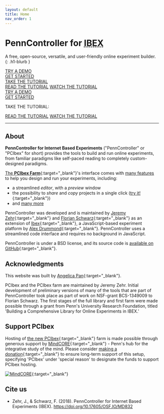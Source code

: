 ```yaml
---
layout: default
title: Home
nav_order: 1
---
```


# PennController for <abbr title="Internet Based Experiments">IBEX</abbr>

A free, open-source, versatile, and user-friendly online experiment builder.
{: .h1-blurb }

<div class="desktop-only flex-row-wrap mt-4">
  <div>
    <a href="https://farm.pcibex.net/r/AeTXMk/" class="btn btn-purple" target="_blank">TRY A DEMO</a>
  </div>
  <div>
    <a href="{{site.baseurl}}/core-concepts" class="btn" target="_blank">GET STARTED</a>
  </div>
  <div>
    <a href="{{site.baseurl}}/basic-tutorial" class="btn" target="_blank">TAKE THE TUTORIAL</a>
    <div class="btn-overlay">
      <a class="btn" href="/basic-tutorial" target="_blank">READ THE TUTORIAL</a>
      <a class="btn" href="https://youtu.be/KuYHiZJmTUw" target="_blank">WATCH THE TUTORIAL</a>
    </div>
  </div>
</div>

<div class="mobile-only flex-column-wrap">
  <div class="centered-100 py-2">
    <a href="https://farm.pcibex.net/r/AeTXMk/" class="btn btn-purple" target="_blank">TRY A DEMO</a>
  </div>
  <div class="centered-100 py-2">
    <a href="{{site.baseurl}}/core-concepts" class="btn" target="_blank">GET STARTED</a>
  </div>
  <div class="centered-100 py-2">
    <p>TAKE THE TUTORIAL:</p>
    <div>
      <a class="btn" href="/basic-tutorial" target="_blank">READ THE TUTORIAL</a>
      <a class="btn" href="https://youtu.be/KuYHiZJmTUw" target="_blank">WATCH THE TUTORIAL</a>
    </div>
  </div>
</div>

---

## About

**PennController for Internet Based Experiments** ("PennController" or "PCIbex"
for short) provides the tools to build and run online experiments, from familiar
paradigms like self-paced reading to completely custom-designed paradigms.
<!-- Experiments can be uploaded to or imported from GitHub, making it easy to 
collaborate and share experiments.-->

[The **PCIbex Farm**](https://farm.pcibex.net/){:target="_blank"}'s interface comes with [many features]({{site.baseurl}}/announcements/2021-01-22-new-pcibex-farm/)
to help you design and run your experiments, including:
+ a streamlined *editor*, with a *preview* window
+ the possibility to *share* and *copy* projects in a single click ([try it!](https://farm.pcibex.net/r/QuFrkC/){:target="_blank"})
+ and [many more]({{site.baseurl}}/announcements/2021-01-22-new-pcibex-farm/)

PennController was developed and is maintained by
[Jeremy Zehr](https://sites.google.com/site/jeremyezehr/home){:target="_blank"}
and [Florian Schwarz](https://www.florianschwarz.net/){:target="_blank"}
as an extension of
[Ibex](https://ibex.spellout.net/){:target="_blank"},
a JavaScript-based experiment platform by [Alex Drummond](https://adrummond.net/){:target="_blank"}.
PennController uses a streamlined code interface and requires no background in JavaScript.

PennController is under a BSD license, and its source code is
[available on GitHub](https://github.com/PennController/penncontroller){:target="_blank"}.

## Acknowledgments

This website was built by [Angelica Pan](https://angelica-pan.com){:target="_blank"}.

PCIbex and the PCIbex farm are maintained by Jeremy Zehr. Initial development of preliminary versions of many of the tools that are part of PennController took place as part of work on NSF-grant BCS-1349009 to Florian Schwarz. The first stages of the full library and first farm were made possible through a grant from Penn's University Research Foundation, titled 'Building a Comprehensive Library for Online Experiments in IBEX.'

## Support PCIbex

Hosting of [the new PCIbex](https://farm.pcibex.net/){:target="_blank"} farm is made possible through generous support by [MindCORE](https://mindcore.sas.upenn.edu/){:target="_blank"} - Penn's hub for the integrative study of the mind. Please consider [making a donation](https://giving.apps.upenn.edu/fund?program=SAS&fund=630307){:target="_blank"} to ensure long-term support of this setup, specifying 'PCIbex' under 'special reason' to designate the funds to support PCIbex hosting.

[![MindCORE]({{site.baseurl}}/assets/images/mindCORE_Logo_FINAL_Color.png)](https://mindcore.sas.upenn.edu/){:target="_blank"}


## Cite us

+ Zehr, J., & Schwarz, F. (2018). PennController for Internet Based Experiments (IBEX). https://doi.org/10.17605/OSF.IO/MD832
